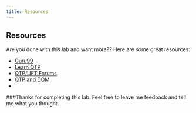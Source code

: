 ```yaml
---
title: Resources
---
```


## Resources

Are you done with this lab and want more?? Here are some great resources:

- [Guru99](http://www.guru99.com/quick-test-professional-qtp-tutorial.html)
- [Learn QTP](http://www.learnqtp.com/step-by-step-guide-to-learn-qtp/)
- [QTP/UFT Forums](http://www.learnqtp.com/forums/)
- [QTP and DOM](http://qtp-interview-questions.blogspot.com/2013/06/how-to-use-html-dom-in-qtp.html)
- 

###Thanks for completing this lab. Feel free to leave me feedback and tell me what you thought.






